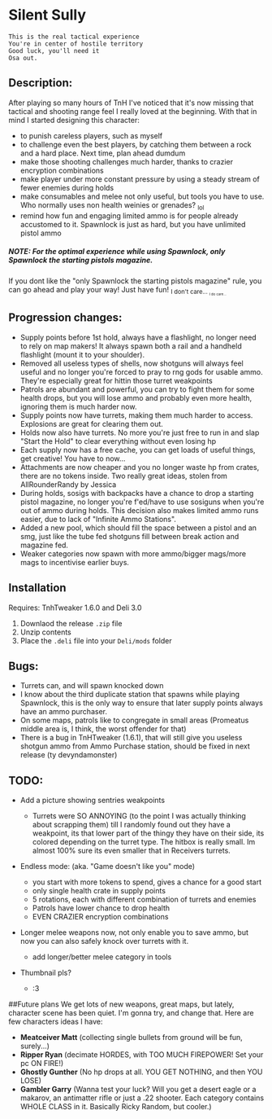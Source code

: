 # Silent Sully

```
This is the real tactical experience
You're in center of hostile territory
Good luck, you'll need it
Osa out.
```

## Description:
After playing so many hours of TnH I've noticed that it's now missing that tactical and shooting range feel I really loved at the beginning.
With that in mind I started designing this character:
 - to punish careless players, such as myself
 - to challenge even the best players, by catching them between a rock and a hard place. Next time, plan ahead dumdum
 - make those shooting challenges much harder, thanks to crazier encryption combinations
 - make player under more constant pressure by using a steady stream of fewer enemies during holds
 - make consumables and melee not only useful, but tools you have to use. Who normally uses non health weinies or grenades? <sub>lol<sub> 
 - remind how fun and engaging limited ammo is for people already accustomed to it. Spawnlock is just as hard, but you have unlimited pistol ammo
 
##### NOTE: For the optimal experience while using Spawnlock, only Spawnlock the starting pistols magazine.
If you dont like the "only Spawnlock the starting pistols magazine" rule, you can go ahead and play your way! Just have fun! <sub>I don't care... <sub> <sub><sup>I do care...<sub><sup>

## Progression changes:
- Supply points before 1st hold, always have a flashlight, no longer need to rely on map makers! 
It always spawn both a rail and a handheld flashlight (mount it to your shoulder).
- Removed all useless types of shells, now shotguns will always feel useful and no longer you're forced to pray to rng gods for usable ammo. They're especially great for hittin those turret weakpoints
- Patrols are abundant and powerful, you can try to fight them for some health drops, but you will lose ammo and probably even more health, ignoring them is much harder now.
- Supply points now have turrets, making them much harder to access. Explosions are great for clearing them out.
- Holds now also have turrets. No more you're just free to run in and slap "Start the Hold" to clear everything without even losing hp
- Each supply now has a free cache, you can get loads of useful things, get creative! You have to now...
- Attachments are now cheaper and you no longer waste hp from crates, there are no tokens inside. Two really great ideas, stolen from AllRounderRandy by Jessica
- During holds, sosigs with backpacks have a chance to drop a starting pistol magazine, no longer you're f'ed/have to use sosiguns when you're out of ammo during holds. 
 This decision also makes limited ammo runs easier, due to lack of "Infinite Ammo Stations".
- Added a new pool, which should fill the space between a pistol and an smg, just like the tube fed shotguns fill between break action and magazine fed.
- Weaker categories now spawn with more ammo/bigger mags/more mags to incentivise earlier buys.
 
## Installation
Requires: TnhTweaker 1.6.0 and Deli 3.0
1. Downlaod the release `.zip` file
2. Unzip contents
3. Place the `.deli` file into your `Deli/mods` folder

## Bugs:
 - Turrets can, and will spawn knocked down
 - I know about the third duplicate station that spawns while playing Spawnlock, this is the only way to ensure that later supply points always have an ammo purchaser.
 - On some maps, patrols like to congregate in small areas (Promeatus middle area is, I think, the worst offender for that)
 - There is a bug in TnHTweaker (1.6.1), that will still give you useless shotgun ammo from Ammo Purchase station, should be fixed in next release (ty devyndamonster)

## TODO:
- Add a picture showing sentries weakpoints
    - Turrets were SO ANNOYING (to the point I was actually thinking about scrapping them) till I randomly found out they have a weakpoint, its that lower part of the thingy they have on their side, its colored depending on the turret type. The hitbox is really small. Im almost 100% sure its even smaller that in Receivers turrets.

- Endless mode:     (aka. "Game doesn't like you" mode)
    - you start with more tokens to spend, gives a chance for a good start
    - only single health crate in supply points
    - 5 rotations, each with different combination of turrets and enemies
    - Patrols have lower chance to drop health
    - EVEN CRAZIER encryption combinations

- Longer melee weapons now, not only enable you to save ammo, but now you can also safely knock over turrets with it.
    - add longer/better melee category in tools
    
- Thumbnail pls?
    - :3
    
##Future plans
We get lots of new weapons, great maps, but lately, character scene has been quiet. I'm gonna try, and change that. Here are few characters ideas I have:
- **Meatceiver Matt** (collecting single bullets from ground will be fun, surely...)
- **Ripper Ryan** (decimate HORDES, with TOO MUCH FIREPOWER! Set your pc ON FIRE!)
- **Ghostly Gunther** (No hp drops at all. YOU GET NOTHING, and then YOU LOSE)
- **Gambler Garry** (Wanna test your luck? Will you get a desert eagle or a makarov, an antimatter rifle or just a .22 shooter. Each category contains WHOLE CLASS in it. Basically Ricky Random, but cooler.)
